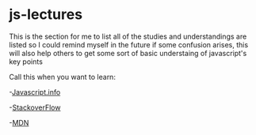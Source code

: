# js-lectures
This is the section for me to list all of the studies and understandings are listed
so I could remind myself in the future if some confusion arises,
this will also help others to get some sort of basic understaing of javascript's key points

Call this when you want to learn:

-[Javascript.info](https://javascript.info)

-[StackoverFlow](https://stackoverflow.com)

-[MDN](https://developer.mozilla.org/en-US/)
